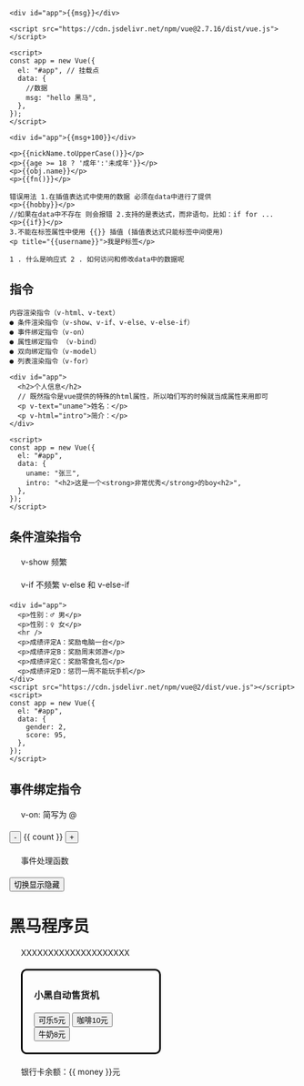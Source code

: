 ```vue
<div id="app">{{msg}}</div>

<script src="https://cdn.jsdelivr.net/npm/vue@2.7.16/dist/vue.js"></script>

<script>
const app = new Vue({
  el: "#app", // 挂载点
  data: {
    //数据
    msg: "hello 黑马",
  },
});
</script>

<div id="app">{{msg+100}}</div>

<p>{{nickName.toUpperCase()}}</p>
<p>{{age >= 18 ? '成年':'未成年'}}</p>
<p>{{obj.name}}</p>
<p>{{fn()}}</p>

错误用法 1.在插值表达式中使用的数据 必须在data中进行了提供
<p>{{hobby}}</p>
//如果在data中不存在 则会报错 2.支持的是表达式，而非语句，比如：if for ...
<p>{{if}}</p>
3.不能在标签属性中使用 {{}} 插值 (插值表达式只能标签中间使用)
<p title="{{username}}">我是P标签</p>

1 . 什么是响应式 2 . 如何访问和修改data中的数据呢
```

## 指令

```
内容渲染指令（v-html、v-text）
● 条件渲染指令（v-show、v-if、v-else、v-else-if）
● 事件绑定指令（v-on）
● 属性绑定指令 （v-bind）
● 双向绑定指令（v-model）
● 列表渲染指令（v-for）
```

```vue
<div id="app">
  <h2>个人信息</h2>
  // 既然指令是vue提供的特殊的html属性，所以咱们写的时候就当成属性来用即可
  <p v-text="uname">姓名：</p>
  <p v-html="intro">简介：</p>
</div>

<script>
const app = new Vue({
  el: "#app",
  data: {
    uname: "张三",
    intro: "<h2>这是一个<strong>非常优秀</strong>的boy<h2>",
  },
});
</script>
```

## 条件渲染指令

v-show 频繁

v-if 不频繁
v-else 和 v-else-if

```vue
<div id="app">
  <p>性别：♂ 男</p>
  <p>性别：♀ 女</p>
  <hr />
  <p>成绩评定A：奖励电脑一台</p>
  <p>成绩评定B：奖励周末郊游</p>
  <p>成绩评定C：奖励零食礼包</p>
  <p>成绩评定D：惩罚一周不能玩手机</p>
</div>
<script src="https://cdn.jsdelivr.net/npm/vue@2/dist/vue.js"></script>
<script>
const app = new Vue({
  el: "#app",
  data: {
    gender: 2,
    score: 95,
  },
});
</script>
```

## 事件绑定指令

v-on: 简写为 @

<div id="app">
  <button @click="count--">-</button> <span>{{ count }}</span>
  <button v-on:click="count++">+</button>
</div>
<script src="https://cdn.jsdelivr.net/npm/vue@2/dist/vue.js"></script>
<script>
  const app = new Vue({ el: "#app", data: { count: 100 } });
</script>

事件处理函数

<div id="app">
  <button>切换显示隐藏</button>
  <h1 v-show="isShow">黑马程序员</h1>
</div>
<script src="https://cdn.jsdelivr.net/npm/vue@2/dist/vue.js"></script>
<script>
  const app = new Vue({
    el: "#app",
    data: {
      isShow: true,
    },
  });
</script>

XXXXXXXXXXXXXXXXXXXX

<style>
  .box {
    border: 3px solid #000000;
    border-radius: 10px;
    padding: 20px;
    margin: 20px;
    width: 200px;
  }
  h3 {
    margin: 10px 0 20px 0;
  }
  p {
    margin: 20px;
  }
</style>
<div id="app">
  <div class="box">
    <h3>小黑自动售货机</h3>
    <button>可乐5元</button>
    <button>咖啡10元</button>
    <button>牛奶8元</button>
  </div>
  <p>银行卡余额：{{ money }}元</p>
</div>
<script src="https://cdn.jsdelivr.net/npm/vue@2/dist/vue.js"></script>
<script>
  const app = new Vue({
    el: "#app",
    data: {
      money: 100,
    },
  });
</script>
